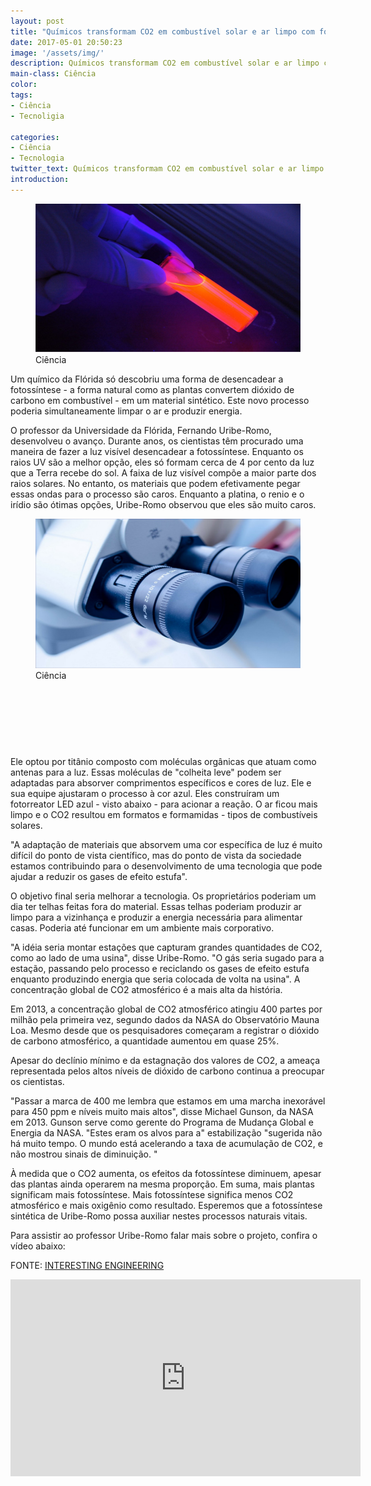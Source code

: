 ```yaml
---
layout: post
title: "Químicos transformam CO2 em combustível solar e ar limpo com fotossíntese artificial"
date: 2017-05-01 20:50:23
image: '/assets/img/'
description: Químicos transformam CO2 em combustível solar e ar limpo com fotossíntese artificial
main-class: Ciência
color:
tags:
- Ciência
- Tecnoligia

categories:
- Ciência
- Tecnologia
twitter_text: Químicos transformam CO2 em combustível solar e ar limpo com fotossíntese artificial
introduction:
---
```



<figure>
	<img src="/images/imagens/ciencia/ciencia.jpg">
	<figcaption>Ciência</figcaption>
</figure>

Um químico da Flórida só descobriu uma forma de desencadear a fotossíntese - a forma natural como as plantas convertem dióxido de carbono em combustível - em um material sintético. Este novo processo poderia simultaneamente limpar o ar e produzir energia.


O professor da Universidade da Flórida, Fernando Uribe-Romo, desenvolveu o avanço. Durante anos, os cientistas têm procurado uma maneira de fazer a luz visível desencadear a fotossíntese. Enquanto os raios UV são a melhor opção, eles só formam cerca de 4 por cento da luz que a Terra recebe do sol. A faixa de luz visível compõe a maior parte dos raios solares. No entanto, os materiais que podem efetivamente pegar essas ondas para o processo são caros. Enquanto a platina, o renio e o irídio são ótimas opções, Uribe-Romo observou que eles são muito caros.

<figure>
	<img src="/images/imagens/ciencia/ciencia_1.jpg">
	<figcaption>Ciência</figcaption>
</figure>

<script async src="//pagead2.googlesyndication.com/pagead/js/adsbygoogle.js"></script>
<!-- teclivre -->
<ins class="adsbygoogle"
     style="display:inline-block;width:728px;height:90px"
     data-ad-client="ca-pub-1738697462902889"
     data-ad-slot="4405393702"></ins>
<script>
(adsbygoogle = window.adsbygoogle || []).push({});
</script>

Ele optou por titânio composto com moléculas orgânicas que atuam como antenas para a luz. Essas moléculas de "colheita leve" podem ser adaptadas para absorver comprimentos específicos e cores de luz. Ele e sua equipe ajustaram o processo à cor azul. Eles construíram um fotorreator LED azul - visto abaixo - para acionar a reação. O ar ficou mais limpo e o CO2 resultou em formatos e formamidas - tipos de combustíveis solares.


"A adaptação de materiais que absorvem uma cor específica de luz é muito difícil do ponto de vista científico, mas do ponto de vista da sociedade estamos contribuindo para o desenvolvimento de uma tecnologia que pode ajudar a reduzir os gases de efeito estufa".

O objetivo final seria melhorar a tecnologia. Os proprietários poderiam um dia ter telhas feitas fora do material. Essas telhas poderiam produzir ar limpo para a vizinhança e produzir a energia necessária para alimentar casas. Poderia até funcionar em um ambiente mais corporativo.

"A idéia seria montar estações que capturam grandes quantidades de CO2, como ao lado de uma usina", disse Uribe-Romo. "O gás seria sugado para a estação, passando pelo processo e reciclando os gases de efeito estufa enquanto produzindo energia que seria colocada de volta na usina".
A concentração global de CO2 atmosférico é a mais alta da história.

Em 2013, a concentração global de CO2 atmosférico atingiu 400 partes por milhão pela primeira vez, segundo dados da NASA do Observatório Mauna Loa. Mesmo desde que os pesquisadores começaram a registrar o dióxido de carbono atmosférico, a quantidade aumentou em quase 25%.

Apesar do declínio mínimo e da estagnação dos valores de CO2, a ameaça representada pelos altos níveis de dióxido de carbono continua a preocupar os cientistas.

"Passar a marca de 400 me lembra que estamos em uma marcha inexorável para 450 ppm e níveis muito mais altos", disse Michael Gunson, da NASA em 2013. Gunson serve como gerente do Programa de Mudança Global e Energia da NASA. "Estes eram os alvos para a" estabilização "sugerida não há muito tempo. O mundo está acelerando a taxa de acumulação de CO2, e não mostrou sinais de diminuição. "

À medida que o CO2 aumenta, os efeitos da fotossíntese diminuem, apesar das plantas ainda operarem na mesma proporção. Em suma, mais plantas significam mais fotossíntese. Mais fotossíntese significa menos CO2 atmosférico e mais oxigênio como resultado. Esperemos que a fotossíntese sintética de Uribe-Romo possa auxiliar nestes processos naturais vitais.

Para assistir ao professor Uribe-Romo falar mais sobre o projeto, confira o vídeo abaixo:

FONTE: [INTERESTING ENGINEERING]



<iframe width="560" height="315" src="https://www.youtube.com/embed/cdTuwe2SruA" frameborder="0" allowfullscreen></iframe>


[INTERESTING ENGINEERING]: http://interestingengineering.com/chemists-turn-co2-solar-fuel-clean-air-artificial-photosynthesis/



